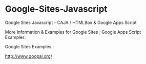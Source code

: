 # Google-Sites-Javascript

Google Sites Javascript - CAJA / HTMLBox &amp; Google Apps Script

More Information & Examples for Google Sites ; Google Apps Script Examples:

Google Sites Examples : 

http://www.goopal.org/
